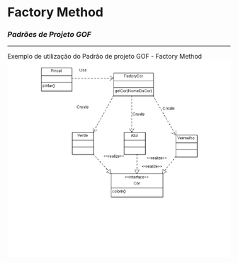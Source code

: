 ﻿# Factory Method
### _Padrões de Projeto GOF_
---
Exemplo de utilização do Padrão de projeto GOF - Factory Method
![alt Diagrama de classes](https://github.com/thiagotoledo/factory-method/blob/master/DiagramadeClasses.png "Diagrama de Classes")
